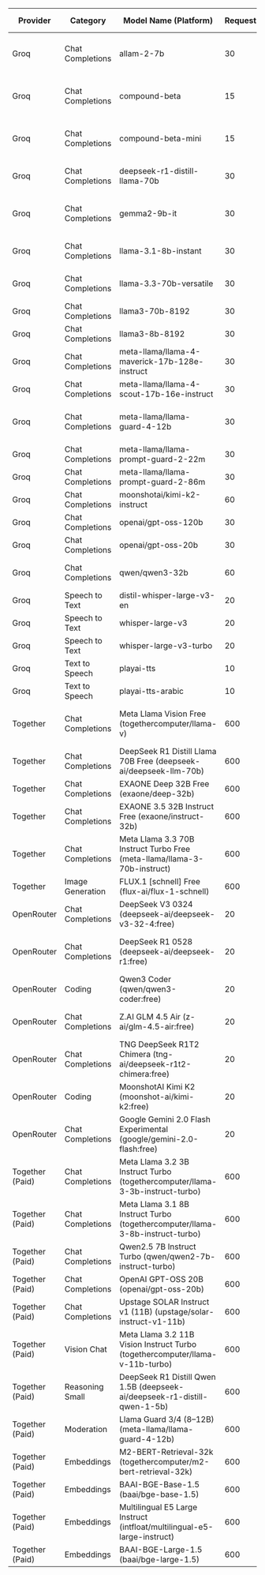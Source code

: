 |Provider  |Category        |Model Name (Platform)                                                   |Requests/min|Requests/day|Tokens/min|Tokens/day|Audio sec/hour|Audio sec/day|Notes                                                                             |
|----------|----------------|------------------------------------------------------------------------|------------|------------|----------|----------|--------------|-------------|----------------------------------------------------------------------------------|
|Groq      |Chat Completions|allam-2-7b                                                              |30          |7,000       |6,000     |500,000   |              |             |Prefer Meta Llama 3.2 3B Turbo (Together) for cleaner instruction-following       |
|Groq      |Chat Completions|compound-beta                                                           |15          |200         |70,000    |No limit  |              |             |Prefer Meta Llama 3.1 8B Turbo (Together) for stability; GPT-OSS 20B for reasoning|
|Groq      |Chat Completions|compound-beta-mini                                                      |15          |200         |70,000    |No limit  |              |             |Prefer Llama 3.2 3B Turbo (Together) for low-cost instruction tasks               |
|Groq      |Chat Completions|deepseek-r1-distill-llama-70b                                           |30          |1,000       |6,000     |100,000   |              |             |Keep for heavyweight reasoning; see paid notes in master table                    |
|Groq      |Chat Completions|gemma2-9b-it                                                            |30          |14,400      |15,000    |500,000   |              |             |Comparable to 8B-class paid, use Llama 3.1 8B Turbo for prod stability            |
|Groq      |Chat Completions|llama-3.1-8b-instant                                                    |30          |14,400      |6,000     |500,000   |              |             |Llama 3.1 8B Turbo is more consistent for prod workloads                          |
|Groq      |Chat Completions|llama-3.3-70b-versatile                                                 |30          |1,000       |12,000    |100,000   |              |             |Keep for general reasoning; see paid notes in master table                        |
|Groq      |Chat Completions|llama3-70b-8192                                                         |30          |14,400      |6,000     |500,000   |              |             |See previous note                                                                 |
|Groq      |Chat Completions|llama3-8b-8192                                                          |30          |14,400      |6,000     |500,000   |              |             |Prefer Llama 3.1 8B Turbo for stability                                           |
|Groq      |Chat Completions|meta-llama/llama-4-maverick-17b-128e-instruct                           |30          |1,000       |6,000     |500,000   |              |             |See previous note                                                                 |
|Groq      |Chat Completions|meta-llama/llama-4-scout-17b-16e-instruct                               |30          |1,000       |30,000    |500,000   |              |             |For controlled style, see paid suggestions                                        |
|Groq      |Chat Completions|meta-llama/llama-guard-4-12b                                            |30          |14,400      |15,000    |500,000   |              |             |For safety, use Llama Guard paid (Together) for production moderation             |
|Groq      |Chat Completions|meta-llama/llama-prompt-guard-2-22m                                     |30          |14,400      |15,000    |500,000   |              |             |Good as prefilter, paid Guard for prod                                            |
|Groq      |Chat Completions|meta-llama/llama-prompt-guard-2-86m                                     |30          |14,400      |15,000    |500,000   |              |             |Good as prefilter, paid Guard for prod                                            |
|Groq      |Chat Completions|moonshotai/kimi-k2-instruct                                             |60          |1,000       |10,000    |300,000   |              |             |For deterministic outputs, see paid list                                          |
|Groq      |Chat Completions|openai/gpt-oss-120b                                                     |30          |1,000       |8,000     |200,000   |              |             |Large; see paid for mid-tier reasoning                                            |
|Groq      |Chat Completions|openai/gpt-oss-20b                                                      |30          |1,000       |8,000     |200,000   |              |             |Also appears in paid shortlist                                                    |
|Groq      |Chat Completions|qwen/qwen3-32b                                                          |60          |1,000       |6,000     |500,000   |              |             |Strong, but Qwen2.5 7B Turbo is more cost-effective                               |
|Groq      |Speech to Text  |distil-whisper-large-v3-en                                              |20          |2,000       |          |          |7,200         |28,800       |Commercial STT only if accuracy needed                                            |
|Groq      |Speech to Text  |whisper-large-v3                                                        |20          |2,000       |          |          |7,200         |28,800       |Same as above                                                                     |
|Groq      |Speech to Text  |whisper-large-v3-turbo                                                  |20          |2,000       |          |          |7,200         |28,800       |Turbo is fast, go paid only for accuracy                                          |
|Groq      |Text to Speech  |playai-tts                                                              |10          |100         |1,200     |3,600     |              |             |Paid TTS for features/SSML/control                                                |
|Groq      |Text to Speech  |playai-tts-arabic                                                       |10          |100         |1,200     |3,600     |              |             |Same as above                                                                     |
|Together  |Chat Completions|Meta Llama Vision Free (togethercomputer/llama-v)                       |600         |            |          |          |              |             |See Meta Llama 3.2 11B Vision Turbo (paid) for higher OCR, multimodal             |
|Together  |Chat Completions|DeepSeek R1 Distill Llama 70B Free (deepseek-ai/deepseek-llm-70b)       |600         |            |          |          |              |             |Keep for heavy reasoning                                                          |
|Together  |Chat Completions|EXAONE Deep 32B Free (exaone/deep-32b)                                  |600         |            |          |          |              |             |Qwen2.5 7B Turbo for prod outputs                                                 |
|Together  |Chat Completions|EXAONE 3.5 32B Instruct Free (exaone/instruct-32b)                      |600         |            |          |          |              |             |Qwen2.5 7B Turbo for steadier instruction adherence                               |
|Together  |Chat Completions|Meta Llama 3.3 70B Instruct Turbo Free (meta-llama/llama-3-70b-instruct)|600         |            |          |          |              |             |Keep for quality                                                                  |
|Together  |Image Generation|FLUX.1 [schnell] Free (flux-ai/flux-1-schnell)                          |600         |            |          |          |              |             |Paid image models for high fidelity/controls                                      |
|OpenRouter|Chat Completions|DeepSeek V3 0324 (deepseek-ai/deepseek-v3-32-4:free)                    |20          |1000        |          |          |              |             |MoE 685B, multi-step/global reasoning, high context                               |
|OpenRouter|Chat Completions|DeepSeek R1 0528 (deepseek-ai/deepseek-r1:free)                         |20          |1000        |          |          |              |             |Latest Open OSS DeepSeek, benchmarking, licensing                                 |
|OpenRouter|Coding          |Qwen3 Coder (qwen/qwen3-coder:free)                                     |20          |1000        |          |          |              |             |MoE code specialist, 262K context, strong for repo/code agent                     |
|OpenRouter|Chat Completions|Z.AI GLM 4.5 Air (z-ai/glm-4.5-air:free)                                |20          |1000        |          |          |              |             |Lightweight agentic/thinking model, chaining                                      |
|OpenRouter|Chat Completions|TNG DeepSeek R1T2 Chimera (tng-ai/deepseek-r1t2-chimera:free)           |20          |1000        |          |          |              |             |Ensemble DeepSeek, improved efficiency                                            |
|OpenRouter|Coding          |MoonshotAI Kimi K2 (moonshot-ai/kimi-k2:free)                           |20          |1000        |          |          |              |             |MoE, logic/coding, SWE-bench performer                                            |
|OpenRouter|Chat Completions|Google Gemini 2.0 Flash Experimental (google/gemini-2.0-flash:free)     |20          |1000        |          |          |              |             |Huge context window 1M+, multimodal, fast TTFT                                    |
|Together (Paid)|Chat Completions|Meta Llama 3.2 3B Instruct Turbo (togethercomputer/llama-3-3b-instruct-turbo)|600         |            |          |          |              |             |$0.06 — stable instruction-follow.                                                |
|Together (Paid)|Chat Completions|Meta Llama 3.1 8B Instruct Turbo (togethercomputer/llama-3-8b-instruct-turbo)|600         |            |          |          |              |             |$0.18 — balanced quality/latency.                                                 |
|Together (Paid)|Chat Completions|Qwen2.5 7B Instruct Turbo (qwen/qwen2-7b-instruct-turbo)                |600         |            |          |          |              |             |$0.30 — strong 7B reasoning/coding.                                               |
|Together (Paid)|Chat Completions|OpenAI GPT-OSS 20B (openai/gpt-oss-20b)                                 |600         |            |          |          |              |             |$0.05(in)/$0.20(out) — mid-tier reasoning.                                        |
|Together (Paid)|Chat Completions|Upstage SOLAR Instruct v1 (11B) (upstage/solar-instruct-v1-11b)         |600         |            |          |          |              |             |$0.30 — steady style, tone.                                                       |
|Together (Paid)|Vision Chat     |Meta Llama 3.2 11B Vision Instruct Turbo (togethercomputer/llama-v-11b-turbo)|600         |            |          |          |              |             |$0.18 — OCR, chart, table fidelity.                                               |
|Together (Paid)|Reasoning Small |DeepSeek R1 Distill Qwen 1.5B (deepseek-ai/deepseek-r1-distill-qwen-1-5b)|600         |            |          |          |              |             |$0.18 — cost-efficient small reasoning.                                           |
|Together (Paid)|Moderation      |Llama Guard 3/4 (8–12B) (meta-llama/llama-guard-4-12b)                  |600         |            |          |          |              |             |$0.18–$0.20 — enhanced safety.                                                    |
|Together (Paid)|Embeddings      |M2-BERT-Retrieval-32k (togethercomputer/m2-bert-retrieval-32k)          |600         |            |          |          |              |             |$0.01 — embeddings for RAG.                                                       |
|Together (Paid)|Embeddings      |BAAI-BGE-Base-1.5 (baai/bge-base-1.5)                                   |600         |            |          |          |              |             |$0.01 — baseline embeddings.                                                      |
|Together (Paid)|Embeddings      |Multilingual E5 Large Instruct (intfloat/multilingual-e5-large-instruct)|600         |            |          |          |              |             |$0.02 — multi-language embeddings.                                                |
|Together (Paid)|Embeddings      |BAAI-BGE-Large-1.5 (baai/bge-large-1.5)                                 |600         |            |          |          |              |             |$0.02 — higher semantic fidelity.                                                 |